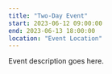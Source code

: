 ```yaml
---
title: "Two-Day Event"
start: 2023-06-12 09:00:00
end: 2023-06-13 18:00:00
location: "Event Location"
---
```


Event description goes here.
